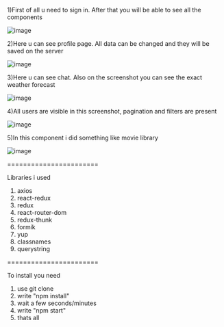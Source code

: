 1)First of all u need to sign in. After that you will be able to see all the components

![image](https://user-images.githubusercontent.com/88615370/136832869-bdc5066f-7633-4f5d-a54b-b5d841f75078.png)

2)Here u can see profile page. All data can be changed and they will be saved on the server

![image](https://user-images.githubusercontent.com/88615370/136833167-edae4937-4779-44c8-b3bd-40ce5c7fd826.png)

3)Here u can see chat. Also on the screenshot you can see the exact weather forecast

![image](https://user-images.githubusercontent.com/88615370/136833475-facc2b61-761e-45f3-99ab-1e6f1336f78f.png)

4)All users are visible in this screenshot, pagination and filters are present

![image](https://user-images.githubusercontent.com/88615370/136833553-f7848810-b476-4964-9600-024473b08b4f.png)

5)In this component i did something like movie library

![image](https://user-images.githubusercontent.com/88615370/136833747-4453153a-cdaf-419c-b3c9-6748e8a0ee86.png)

=======================

Libraries i used
1) axios
2) react-redux
3) redux
4) react-router-dom
5) redux-thunk
6) formik
7) yup
8) classnames
9) querystring

=======================

To install you need 
1) use git clone
2) write "npm install"
3) wait a few seconds/minutes
4) write "npm start"
5) thats all
